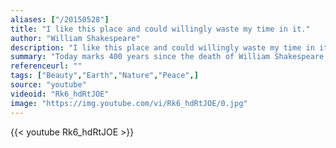 ```yaml
---
aliases: ["/20150528"]
title: "I like this place and could willingly waste my time in it."
author: "William Shakespeare"
description: "I like this place and could willingly waste my time in it. - William Shakespeare quotes from GetInspired365.com"
summary: "Today marks 400 years since the death of William Shakespeare. Shakespeare has given the world so much joy that we felt that if his works were made into a video it'd look like this. "
referenceurl: ""
tags: ["Beauty","Earth","Nature","Peace",]
source: "youtube"
videoid: "Rk6_hdRtJOE"
image: "https://img.youtube.com/vi/Rk6_hdRtJOE/0.jpg"
---
```


{{< youtube Rk6_hdRtJOE >}}
